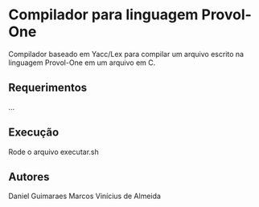 # Compilador para linguagem Provol-One

Compilador baseado em Yacc/Lex para compilar um arquivo escrito na linguagem Provol-One 
em um arquivo em C.

## Requerimentos
...


## Execução

Rode o arquivo executar.sh

## Autores
Daniel Guimaraes
Marcos Vinícius de Almeida
